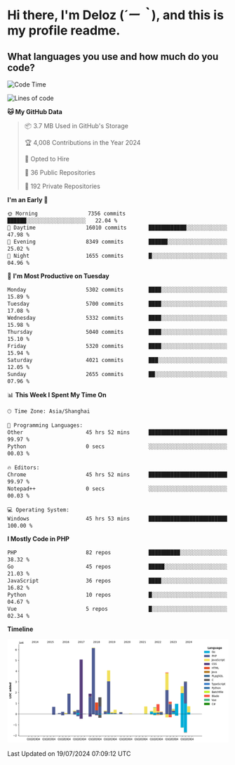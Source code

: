 # **Hi there, I'm Deloz (*´ー｀*), and this is my profile readme.**

## **What languages you use and how much do you code?**

<!--START_SECTION:waka-->
![Code Time](http://img.shields.io/badge/Code%20Time-4%2C452%20hrs%2044%20mins-blue)

![Lines of code](https://img.shields.io/badge/From%20Hello%20World%20I%27ve%20Written-39.8%20million%20lines%20of%20code-blue)

**🐱 My GitHub Data** 

> 📦 3.7 MB Used in GitHub's Storage 
 > 
> 🏆 4,008 Contributions in the Year 2024
 > 
> 💼 Opted to Hire
 > 
> 📜 36 Public Repositories 
 > 
> 🔑 192 Private Repositories 
 > 
**I'm an Early 🐤** 

```text
🌞 Morning                7356 commits        ██████░░░░░░░░░░░░░░░░░░░   22.04 % 
🌆 Daytime                16010 commits       ████████████░░░░░░░░░░░░░   47.98 % 
🌃 Evening                8349 commits        ██████░░░░░░░░░░░░░░░░░░░   25.02 % 
🌙 Night                  1655 commits        █░░░░░░░░░░░░░░░░░░░░░░░░   04.96 % 
```
📅 **I'm Most Productive on Tuesday** 

```text
Monday                   5302 commits        ████░░░░░░░░░░░░░░░░░░░░░   15.89 % 
Tuesday                  5700 commits        ████░░░░░░░░░░░░░░░░░░░░░   17.08 % 
Wednesday                5332 commits        ████░░░░░░░░░░░░░░░░░░░░░   15.98 % 
Thursday                 5040 commits        ████░░░░░░░░░░░░░░░░░░░░░   15.10 % 
Friday                   5320 commits        ████░░░░░░░░░░░░░░░░░░░░░   15.94 % 
Saturday                 4021 commits        ███░░░░░░░░░░░░░░░░░░░░░░   12.05 % 
Sunday                   2655 commits        ██░░░░░░░░░░░░░░░░░░░░░░░   07.96 % 
```


📊 **This Week I Spent My Time On** 

```text
🕑︎ Time Zone: Asia/Shanghai

💬 Programming Languages: 
Other                    45 hrs 52 mins      █████████████████████████   99.97 % 
Python                   0 secs              ░░░░░░░░░░░░░░░░░░░░░░░░░   00.03 % 

🔥 Editors: 
Chrome                   45 hrs 52 mins      █████████████████████████   99.97 % 
Notepad++                0 secs              ░░░░░░░░░░░░░░░░░░░░░░░░░   00.03 % 

💻 Operating System: 
Windows                  45 hrs 53 mins      █████████████████████████   100.00 % 
```

**I Mostly Code in PHP** 

```text
PHP                      82 repos            ██████████░░░░░░░░░░░░░░░   38.32 % 
Go                       45 repos            █████░░░░░░░░░░░░░░░░░░░░   21.03 % 
JavaScript               36 repos            ████░░░░░░░░░░░░░░░░░░░░░   16.82 % 
Python                   10 repos            █░░░░░░░░░░░░░░░░░░░░░░░░   04.67 % 
Vue                      5 repos             █░░░░░░░░░░░░░░░░░░░░░░░░   02.34 % 
```



**Timeline**

![Lines of Code chart](https://raw.githubusercontent.com/deloz/deloz/main/assets/bar_graph.png)


 Last Updated on 19/07/2024 07:09:12 UTC
<!--END_SECTION:waka-->
